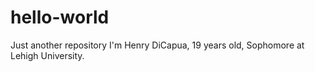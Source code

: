 # hello-world
Just another repository
I'm Henry DiCapua, 19 years old, Sophomore at Lehigh University. 
